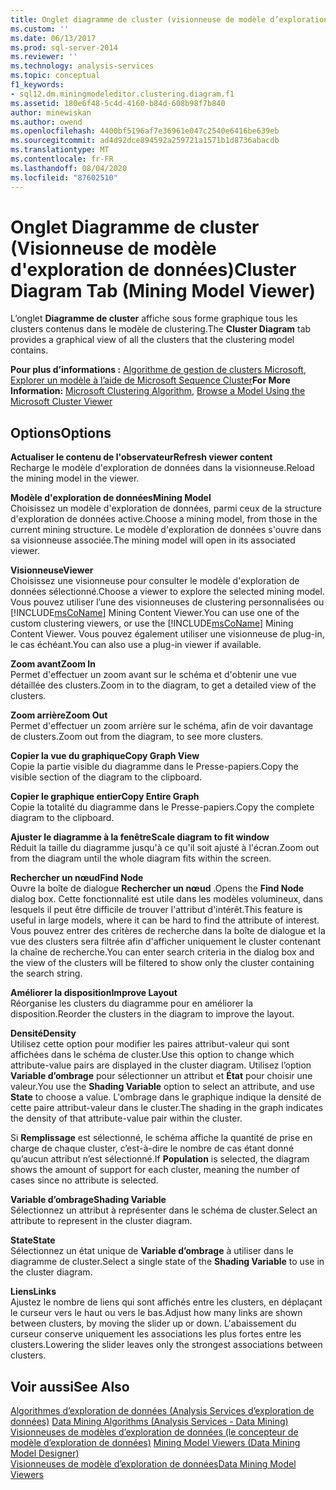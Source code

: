 ```yaml
---
title: Onglet diagramme de cluster (visionneuse de modèle d’exploration de données) | Microsoft Docs
ms.custom: ''
ms.date: 06/13/2017
ms.prod: sql-server-2014
ms.reviewer: ''
ms.technology: analysis-services
ms.topic: conceptual
f1_keywords:
- sql12.dm.miningmodeleditor.clustering.diagram.f1
ms.assetid: 180e6f48-5c4d-4160-b84d-608b98f7b840
author: minewiskan
ms.author: owend
ms.openlocfilehash: 4400bf5196af7e36961e047c2540e6416be639eb
ms.sourcegitcommit: ad4d92dce894592a259721a1571b1d8736abacdb
ms.translationtype: MT
ms.contentlocale: fr-FR
ms.lasthandoff: 08/04/2020
ms.locfileid: "87602510"
---
```

# <a name="cluster-diagram-tab-mining-model-viewer"></a><span data-ttu-id="af944-102">Onglet Diagramme de cluster (Visionneuse de modèle d'exploration de données)</span><span class="sxs-lookup"><span data-stu-id="af944-102">Cluster Diagram Tab (Mining Model Viewer)</span></span>
  <span data-ttu-id="af944-103">L’onglet **Diagramme de cluster** affiche sous forme graphique tous les clusters contenus dans le modèle de clustering.</span><span class="sxs-lookup"><span data-stu-id="af944-103">The **Cluster Diagram** tab provides a graphical view of all the clusters that the clustering model contains.</span></span>  
  
 <span data-ttu-id="af944-104">**Pour plus d’informations :** [Algorithme de gestion de clusters Microsoft](data-mining/microsoft-clustering-algorithm.md), [Explorer un modèle à l’aide de Microsoft Sequence Cluster](data-mining/browse-a-model-using-the-microsoft-cluster-viewer.md)</span><span class="sxs-lookup"><span data-stu-id="af944-104">**For More Information:** [Microsoft Clustering Algorithm](data-mining/microsoft-clustering-algorithm.md), [Browse a Model Using the Microsoft Cluster Viewer](data-mining/browse-a-model-using-the-microsoft-cluster-viewer.md)</span></span>  
  
## <a name="options"></a><span data-ttu-id="af944-105">Options</span><span class="sxs-lookup"><span data-stu-id="af944-105">Options</span></span>  
 <span data-ttu-id="af944-106">**Actualiser le contenu de l'observateur**</span><span class="sxs-lookup"><span data-stu-id="af944-106">**Refresh viewer content**</span></span>  
 <span data-ttu-id="af944-107">Recharge le modèle d'exploration de données dans la visionneuse.</span><span class="sxs-lookup"><span data-stu-id="af944-107">Reload the mining model in the viewer.</span></span>  
  
 <span data-ttu-id="af944-108">**Modèle d'exploration de données**</span><span class="sxs-lookup"><span data-stu-id="af944-108">**Mining Model**</span></span>  
 <span data-ttu-id="af944-109">Choisissez un modèle d'exploration de données, parmi ceux de la structure d'exploration de données active.</span><span class="sxs-lookup"><span data-stu-id="af944-109">Choose a mining model, from those in the current mining structure.</span></span> <span data-ttu-id="af944-110">Le modèle d'exploration de données s'ouvre dans sa visionneuse associée.</span><span class="sxs-lookup"><span data-stu-id="af944-110">The mining model will open in its associated viewer.</span></span>  
  
 <span data-ttu-id="af944-111">**Visionneuse**</span><span class="sxs-lookup"><span data-stu-id="af944-111">**Viewer**</span></span>  
 <span data-ttu-id="af944-112">Choisissez une visionneuse pour consulter le modèle d'exploration de données sélectionné.</span><span class="sxs-lookup"><span data-stu-id="af944-112">Choose a viewer to explore the selected mining model.</span></span> <span data-ttu-id="af944-113">Vous pouvez utiliser l’une des visionneuses de clustering personnalisées ou [!INCLUDE[msCoName](../includes/msconame-md.md)] Mining Content Viewer.</span><span class="sxs-lookup"><span data-stu-id="af944-113">You can use one of the custom clustering viewers, or use the [!INCLUDE[msCoName](../includes/msconame-md.md)] Mining Content Viewer.</span></span> <span data-ttu-id="af944-114">Vous pouvez également utiliser une visionneuse de plug-in, le cas échéant.</span><span class="sxs-lookup"><span data-stu-id="af944-114">You can also use a plug-in viewer if available.</span></span>  
  
 <span data-ttu-id="af944-115">**Zoom avant**</span><span class="sxs-lookup"><span data-stu-id="af944-115">**Zoom In**</span></span>  
 <span data-ttu-id="af944-116">Permet d'effectuer un zoom avant sur le schéma et d'obtenir une vue détaillée des clusters.</span><span class="sxs-lookup"><span data-stu-id="af944-116">Zoom in to the diagram, to get a detailed view of the clusters.</span></span>  
  
 <span data-ttu-id="af944-117">**Zoom arrière**</span><span class="sxs-lookup"><span data-stu-id="af944-117">**Zoom Out**</span></span>  
 <span data-ttu-id="af944-118">Permet d'effectuer un zoom arrière sur le schéma, afin de voir davantage de clusters.</span><span class="sxs-lookup"><span data-stu-id="af944-118">Zoom out from the diagram, to see more clusters.</span></span>  
  
 <span data-ttu-id="af944-119">**Copier la vue du graphique**</span><span class="sxs-lookup"><span data-stu-id="af944-119">**Copy Graph View**</span></span>  
 <span data-ttu-id="af944-120">Copie la partie visible du diagramme dans le Presse-papiers.</span><span class="sxs-lookup"><span data-stu-id="af944-120">Copy the visible section of the diagram to the clipboard.</span></span>  
  
 <span data-ttu-id="af944-121">**Copier le graphique entier**</span><span class="sxs-lookup"><span data-stu-id="af944-121">**Copy Entire Graph**</span></span>  
 <span data-ttu-id="af944-122">Copie la totalité du diagramme dans le Presse-papiers.</span><span class="sxs-lookup"><span data-stu-id="af944-122">Copy the complete diagram to the clipboard.</span></span>  
  
 <span data-ttu-id="af944-123">**Ajuster le diagramme à la fenêtre**</span><span class="sxs-lookup"><span data-stu-id="af944-123">**Scale diagram to fit window**</span></span>  
 <span data-ttu-id="af944-124">Réduit la taille du diagramme jusqu'à ce qu'il soit ajusté à l'écran.</span><span class="sxs-lookup"><span data-stu-id="af944-124">Zoom out from the diagram until the whole diagram fits within the screen.</span></span>  
  
 <span data-ttu-id="af944-125">**Rechercher un nœud**</span><span class="sxs-lookup"><span data-stu-id="af944-125">**Find Node**</span></span>  
 <span data-ttu-id="af944-126">Ouvre la boîte de dialogue **Rechercher un nœud** .</span><span class="sxs-lookup"><span data-stu-id="af944-126">Opens the **Find Node** dialog box.</span></span> <span data-ttu-id="af944-127">Cette fonctionnalité est utile dans les modèles volumineux, dans lesquels il peut être difficile de trouver l'attribut d'intérêt.</span><span class="sxs-lookup"><span data-stu-id="af944-127">This feature is useful in large models, where it can be hard to find the attribute of interest.</span></span> <span data-ttu-id="af944-128">Vous pouvez entrer des critères de recherche dans la boîte de dialogue et la vue des clusters sera filtrée afin d'afficher uniquement le cluster contenant la chaîne de recherche.</span><span class="sxs-lookup"><span data-stu-id="af944-128">You can enter search criteria in the dialog box and the view of the clusters will be filtered to show only the cluster containing the search string.</span></span>  
  
 <span data-ttu-id="af944-129">**Améliorer la disposition**</span><span class="sxs-lookup"><span data-stu-id="af944-129">**Improve Layout**</span></span>  
 <span data-ttu-id="af944-130">Réorganise les clusters du diagramme pour en améliorer la disposition.</span><span class="sxs-lookup"><span data-stu-id="af944-130">Reorder the clusters in the diagram to improve the layout.</span></span>  
  
 <span data-ttu-id="af944-131">**Densité**</span><span class="sxs-lookup"><span data-stu-id="af944-131">**Density**</span></span>  
 <span data-ttu-id="af944-132">Utilisez cette option pour modifier les paires attribut-valeur qui sont affichées dans le schéma de cluster.</span><span class="sxs-lookup"><span data-stu-id="af944-132">Use this option to change which attribute-value pairs are displayed in the cluster diagram.</span></span> <span data-ttu-id="af944-133">Utilisez l’option **Variable d’ombrage** pour sélectionner un attribut et **État** pour choisir une valeur.</span><span class="sxs-lookup"><span data-stu-id="af944-133">You use the **Shading Variable** option to select an attribute, and use **State** to choose a value.</span></span> <span data-ttu-id="af944-134">L'ombrage dans le graphique indique la densité de cette paire attribut-valeur dans le cluster.</span><span class="sxs-lookup"><span data-stu-id="af944-134">The shading in the graph indicates the density of that attribute-value pair within the cluster.</span></span>  
  
 <span data-ttu-id="af944-135">Si **Remplissage** est sélectionné, le schéma affiche la quantité de prise en charge de chaque cluster, c’est-à-dire le nombre de cas étant donné qu’aucun attribut n’est sélectionné.</span><span class="sxs-lookup"><span data-stu-id="af944-135">If **Population** is selected, the diagram shows the amount of support for each cluster, meaning the number of cases since no attribute is selected.</span></span>  
  
 <span data-ttu-id="af944-136">**Variable d’ombrage**</span><span class="sxs-lookup"><span data-stu-id="af944-136">**Shading Variable**</span></span>  
 <span data-ttu-id="af944-137">Sélectionnez un attribut à représenter dans le schéma de cluster.</span><span class="sxs-lookup"><span data-stu-id="af944-137">Select an attribute to represent in the cluster diagram.</span></span>  
  
 <span data-ttu-id="af944-138">**State**</span><span class="sxs-lookup"><span data-stu-id="af944-138">**State**</span></span>  
 <span data-ttu-id="af944-139">Sélectionnez un état unique de **Variable d’ombrage** à utiliser dans le diagramme de cluster.</span><span class="sxs-lookup"><span data-stu-id="af944-139">Select a single state of the **Shading Variable** to use in the cluster diagram.</span></span>  
  
 <span data-ttu-id="af944-140">**Liens**</span><span class="sxs-lookup"><span data-stu-id="af944-140">**Links**</span></span>  
 <span data-ttu-id="af944-141">Ajustez le nombre de liens qui sont affichés entre les clusters, en déplaçant le curseur vers le haut ou vers le bas.</span><span class="sxs-lookup"><span data-stu-id="af944-141">Adjust how many links are shown between clusters, by moving the slider up or down.</span></span> <span data-ttu-id="af944-142">L'abaissement du curseur conserve uniquement les associations les plus fortes entre les clusters.</span><span class="sxs-lookup"><span data-stu-id="af944-142">Lowering the slider leaves only the strongest associations between clusters.</span></span>  
  
## <a name="see-also"></a><span data-ttu-id="af944-143">Voir aussi</span><span class="sxs-lookup"><span data-stu-id="af944-143">See Also</span></span>  
 <span data-ttu-id="af944-144">[Algorithmes d’exploration de données &#40;Analysis Services d’exploration de données&#41;](data-mining/data-mining-algorithms-analysis-services-data-mining.md) </span><span class="sxs-lookup"><span data-stu-id="af944-144">[Data Mining Algorithms &#40;Analysis Services - Data Mining&#41;](data-mining/data-mining-algorithms-analysis-services-data-mining.md) </span></span>  
 <span data-ttu-id="af944-145">[Visionneuses de modèles d’exploration de données &#40;le concepteur de modèle d’exploration de données&#41;](mining-model-viewers-data-mining-model-designer.md) </span><span class="sxs-lookup"><span data-stu-id="af944-145">[Mining Model Viewers &#40;Data Mining Model Designer&#41;](mining-model-viewers-data-mining-model-designer.md) </span></span>  
 [<span data-ttu-id="af944-146">Visionneuses de modèle d’exploration de données</span><span class="sxs-lookup"><span data-stu-id="af944-146">Data Mining Model Viewers</span></span>](data-mining/data-mining-model-viewers.md)  
  
  
